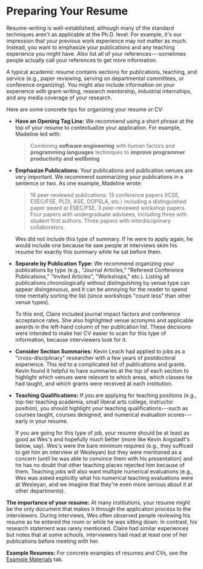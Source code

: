 # Preparing Your Resume

Resume-writing is well-established, although many of the standard
techniques aren't as applicable at the Ph.D. level. For example, it's our
impression that your previous work experience may not matter as much. 
Instead, you
want to emphasize your publications and any teaching experience you might
have. Also list all of your references---sometimes people
actually call your references to get more information.

A typical academic resume contains sections for publications, teaching,
and service (e.g., paper reviewing, serving on departmental committees, or 
conference organizing). You might also include information on your 
experience with grant-writing, research mentorship, industrial internships,
and any media coverage of your research.

Here are some concrete tips for organizing your resume or CV:

* **Have an Opening Tag Line:** We recommend using a short phrase at the top
  of your resume to contextualize your application. For example,
  Madeline led with:

  > Combining **software engineering** with human factors and **programming 
    languages** techniques to **improve programmer productivity and wellbeing**

* **Emphasize Publications:** Your publications and publication venues are
  very important. We recommend summarizing your publications in a
  sentence or two. As one example, Madeline wrote:

  > 16 peer-reviewed publications: 13 conference papers (ICSE, 
    ESEC/FSE, PLDI, ASE, OOPSLA, etc.) including a distinguished 
    paper award at ESEC/FSE, 3 peer-reviewed workshop papers. Four papers 
    with undergraduate advisees, including three with student first 
    authors. Three papers with interdisciplinary collaborators.

  Wes did not include this type of summary. If he were to apply again, he would
  include one because he saw people at interviews skim his resume for exactly
  this summary while he sat before them.  

* **Separate by Publication Type:** We recommend organizing your
  publications by type (e.g., "Journal Articles," "Refereed Conference
  Publications," "Invited Articles", "Workshops," etc.). Listing all 
  publications chronologically without distinguishing by venue
  type can appear disingenuous, and it can be annoying for the reader
  to spend time mentally sorting the list (since workshops 
  "count less" than other venue types).

  To this end, Claire included journal impact factors and conference 
  acceptance rates. She also highlighted venue acronyms and applicable 
  awards in the left-hand column of her publication list.  These 
  decisions were intended to make her CV easier to scan for this type 
  of information, because interviewers look for it.

* **Consider Section Summaries:** Kevin Leach had applied to jobs as a 
  "cross-disciplinary" researcher with a few years of postdoctoral experience.
  This led to a complicated list of publications and grants. 
  Kevin found it helpful to have summaries at the top of each section to
  highlight which venues were relevant to which areas, which classes he had
  taught, and which grants were received at each institution.

* **Teaching Qualifications:** If you are applying for teaching 
  positions (e.g., top-tier teaching academia, small liberal arts 
  college, instructor position), you should highlight your teaching 
  qualifications---such as courses taught, courses designed, and numerical 
  evaluation scores---early in your resume.

  If you are going for this type of job, your resume 
  should be at least as good as Wes's and hopefully much better 
  (more like Kevin Angstadt's below, say). Wes's were the bare 
  minimum required (e.g., they sufficed to get him an interview at 
  Wesleyan) but they were mentioned as a concern (until he was able to 
  convince them with his presentation) and he has no doubt that other teaching
  places rejected him because of them. Teaching jobs will also want multiple 
  numerical evaluations (e.g., Wes was asked explicitly what his numerical teaching
  evaluations were at Wesleyan, and we imagine that they're even more serious about
  it at other departments).

**The importance of your resume:** At many institutions, your resume 
might be the only document that makes it through the application process 
to the interviewers. During interviews, Wes often observed people 
reviewing his resume as he entered the room or while he was sitting 
down. In contrast, his research statement was rarely mentioned. 
Claire had similar experiences but notes that at some schools, 
interviewers had read at least one of her publications before meeting 
with her.

**Example Resumes:** For concrete examples of resumes and CVs, see the 
[Example Materials](/grad-job-guide/exampleMaterials) tab.



